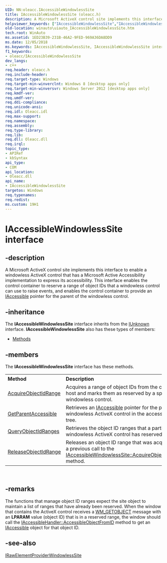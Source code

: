 ```yaml
---
UID: NN:oleacc.IAccessibleWindowlessSite
title: IAccessibleWindowlessSite (oleacc.h)
description: A Microsoft ActiveX control site implements this interface to enable a windowless ActiveX control that has a Microsoft Active Accessibility implementation to express its accessibility.
helpviewer_keywords: ["IAccessibleWindowlessSite","IAccessibleWindowlessSite interface [Windows Accessibility]","IAccessibleWindowlessSite interface [Windows Accessibility]","described","oleacc/IAccessibleWindowlessSite","winauto.uiauto_IAccessibleWindowlessSite"]
old-location: winauto\uiauto_IAccessibleWindowlessSite.htm
tech.root: WinAuto
ms.assetid: 1ED23B39-231B-46A2-9FED-969A36DA8DD9
ms.date: 12/05/2018
ms.keywords: IAccessibleWindowlessSite, IAccessibleWindowlessSite interface [Windows Accessibility], IAccessibleWindowlessSite interface [Windows Accessibility],described, oleacc/IAccessibleWindowlessSite, winauto.uiauto_IAccessibleWindowlessSite
f1_keywords:
- oleacc/IAccessibleWindowlessSite
dev_langs:
- c++
req.header: oleacc.h
req.include-header: 
req.target-type: Windows
req.target-min-winverclnt: Windows 8 [desktop apps only]
req.target-min-winversvr: Windows Server 2012 [desktop apps only]
req.kmdf-ver: 
req.umdf-ver: 
req.ddi-compliance: 
req.unicode-ansi: 
req.idl: Oleacc.idl
req.max-support: 
req.namespace: 
req.assembly: 
req.type-library: 
req.lib: 
req.dll: Oleacc.dll
req.irql: 
topic_type:
- APIRef
- kbSyntax
api_type:
- COM
api_location:
- Oleacc.dll
api_name:
- IAccessibleWindowlessSite
targetos: Windows
req.typenames: 
req.redist: 
ms.custom: 19H1
---
```


# IAccessibleWindowlessSite interface


## -description


A Microsoft ActiveX control site implements this interface to enable a windowless ActiveX control that has a Microsoft Active Accessibility implementation to express its accessibility.    This interface enables the control container to reserve a range of object IDs that a windowless control can use to raise events, and enables the control container to provide an <a href="https://docs.microsoft.com/windows/desktop/api/oleacc/nn-oleacc-iaccessible">IAccessible</a> pointer for the parent of the windowless control. 


## -inheritance

The <b xmlns:loc="http://microsoft.com/wdcml/l10n">IAccessibleWindowlessSite</b> interface inherits from the <a href="https://docs.microsoft.com/windows/desktop/api/unknwn/nn-unknwn-iunknown">IUnknown</a> interface. <b>IAccessibleWindowlessSite</b> also has these types of members:
<ul>
<li><a href="https://docs.microsoft.com/">Methods</a></li>
</ul>

## -members

The <b>IAccessibleWindowlessSite</b> interface has these methods.
<table class="members" id="memberListMethods">
<tr>
<th align="left" width="37%">Method</th>
<th align="left" width="63%">Description</th>
</tr>
<tr data="declared;">
<td align="left" width="37%">
<a href="https://docs.microsoft.com/windows/desktop/api/oleacc/nf-oleacc-iaccessiblewindowlesssite-acquireobjectidrange">AcquireObjectIdRange</a>
</td>
<td align="left" width="63%">
Acquires a range of object IDs from the control host and marks them as reserved by a specific windowless control.  

</td>
</tr>
<tr data="declared;">
<td align="left" width="37%">
<a href="https://docs.microsoft.com/windows/desktop/api/oleacc/nf-oleacc-iaccessiblewindowlesssite-getparentaccessible">GetParentAccessible</a>
</td>
<td align="left" width="63%">
Retrieves an <a href="https://docs.microsoft.com/windows/desktop/api/oleacc/nn-oleacc-iaccessible">IAccessible</a> pointer for the parent of a windowless ActiveX control in the accessibility tree.

</td>
</tr>
<tr data="declared;">
<td align="left" width="37%">
<a href="https://docs.microsoft.com/windows/desktop/api/oleacc/nf-oleacc-iaccessiblewindowlesssite-queryobjectidranges">QueryObjectIdRanges</a>
</td>
<td align="left" width="63%">
Retrieves the object ID ranges that a particular windowless ActiveX control has reserved.  

</td>
</tr>
<tr data="declared;">
<td align="left" width="37%">
<a href="https://docs.microsoft.com/windows/desktop/api/oleacc/nf-oleacc-iaccessiblewindowlesssite-releaseobjectidrange">ReleaseObjectIdRange</a>
</td>
<td align="left" width="63%">
Releases an object ID range that was acquired by a previous call to the <a href="https://docs.microsoft.com/windows/desktop/api/oleacc/nf-oleacc-iaccessiblewindowlesssite-acquireobjectidrange">IAccessibleWindowlessSite::AcquireObjectIdRange</a> method.

</td>
</tr>
</table> 


## -remarks



The functions that manage object ID ranges expect the site object to maintain a list of ranges that have already been reserved.  When the window that contains the ActiveX control receives a <a href="https://docs.microsoft.com/windows/desktop/WinAuto/wm-getobject">WM_GETOBJECT</a> message with an <b>LPARAM</b> value (object ID) that is in a reserved range, the window should call the <a href="https://docs.microsoft.com/windows/desktop/api/oleacc/nf-oleacc-iaccessiblehandler-accessibleobjectfromid">IAccessibleHandler::AccessibleObjectFromID</a> method to get an <a href="https://docs.microsoft.com/windows/desktop/api/oleacc/nn-oleacc-iaccessible">IAccessible</a> object for that object ID.




## -see-also




<a href="https://docs.microsoft.com/windows/desktop/api/uiautomationcore/nn-uiautomationcore-irawelementproviderwindowlesssite">IRawElementProviderWindowlessSite</a>
 

 

